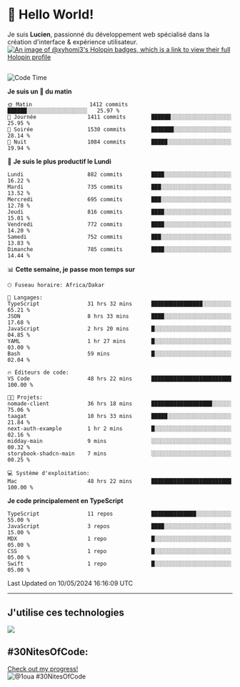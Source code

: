# 👋 Hello World!

Je suis **Lucien**, passionné du développement web spécialisé dans la création d'interface & expérience utilisateur.
[![An image of @xyhomi3's Holopin badges, which is a link to view their full Holopin profile](https://holopin.me/xyhomi3)](https://holopin.io/@xyhomi3)

##

<!--START_SECTION:waka-->
![Code Time](http://img.shields.io/badge/Code%20Time-1%2C167%20hrs%2049%20mins-blue)

**Je suis un 🐤 du matin** 

```text
🌞 Matin                  1412 commits        ██████░░░░░░░░░░░░░░░░░░░   25.97 % 
🌆 Journée                1411 commits        ██████░░░░░░░░░░░░░░░░░░░   25.95 % 
🌃 Soirée                 1530 commits        ███████░░░░░░░░░░░░░░░░░░   28.14 % 
🌙 Nuit                   1084 commits        █████░░░░░░░░░░░░░░░░░░░░   19.94 % 
```
📅 **Je suis le plus productif le Lundi** 

```text
Lundi                    882 commits         ████░░░░░░░░░░░░░░░░░░░░░   16.22 % 
Mardi                    735 commits         ███░░░░░░░░░░░░░░░░░░░░░░   13.52 % 
Mercredi                 695 commits         ███░░░░░░░░░░░░░░░░░░░░░░   12.78 % 
Jeudi                    816 commits         ████░░░░░░░░░░░░░░░░░░░░░   15.01 % 
Vendredi                 772 commits         ████░░░░░░░░░░░░░░░░░░░░░   14.20 % 
Samedi                   752 commits         ███░░░░░░░░░░░░░░░░░░░░░░   13.83 % 
Dimanche                 785 commits         ████░░░░░░░░░░░░░░░░░░░░░   14.44 % 
```


📊 **Cette semaine, je passe mon temps sur** 

```text
🕑︎ Fuseau horaire: Africa/Dakar

💬 Langages: 
TypeScript               31 hrs 32 mins      ████████████████░░░░░░░░░   65.21 % 
JSON                     8 hrs 33 mins       ████░░░░░░░░░░░░░░░░░░░░░   17.68 % 
JavaScript               2 hrs 20 mins       █░░░░░░░░░░░░░░░░░░░░░░░░   04.85 % 
YAML                     1 hr 27 mins        █░░░░░░░░░░░░░░░░░░░░░░░░   03.00 % 
Bash                     59 mins             █░░░░░░░░░░░░░░░░░░░░░░░░   02.04 % 

🔥 Éditeurs de code: 
VS Code                  48 hrs 22 mins      █████████████████████████   100.00 % 

🐱‍💻 Projets: 
nomade-client            36 hrs 18 mins      ███████████████████░░░░░░   75.06 % 
taagat                   10 hrs 33 mins      █████░░░░░░░░░░░░░░░░░░░░   21.84 % 
next-auth-example        1 hr 2 mins         █░░░░░░░░░░░░░░░░░░░░░░░░   02.16 % 
midday-main              9 mins              ░░░░░░░░░░░░░░░░░░░░░░░░░   00.32 % 
storybook-shadcn-main    7 mins              ░░░░░░░░░░░░░░░░░░░░░░░░░   00.25 % 

💻 Système d'exploitation: 
Mac                      48 hrs 22 mins      █████████████████████████   100.00 % 
```

**Je code principalement en TypeScript** 

```text
TypeScript               11 repos            ██████████████░░░░░░░░░░░   55.00 % 
JavaScript               3 repos             ████░░░░░░░░░░░░░░░░░░░░░   15.00 % 
MDX                      1 repo              █░░░░░░░░░░░░░░░░░░░░░░░░   05.00 % 
CSS                      1 repo              █░░░░░░░░░░░░░░░░░░░░░░░░   05.00 % 
Swift                    1 repo              █░░░░░░░░░░░░░░░░░░░░░░░░   05.00 % 
```




 Last Updated on 10/05/2024 16:16:09 UTC
<!--END_SECTION:waka-->
---

## J'utilise ces technologies

<p align="left">
  <a href="https://skillicons.dev">
    <img src="https://skillicons.dev/icons?i=ts,js,md,scss,tailwind,react,redux,docker,express,astro,vite,nextjs,vercel,figma,ableton" />
  </a>
</p>

## #30NitesOfCode:
  [Check out my progress!](https://www.codedex.io/@1oua/30-nites-of-code)  
  ![@1oua #30NitesOfCode](https://www.codedex.io/api/petStatus?user=1oua)
